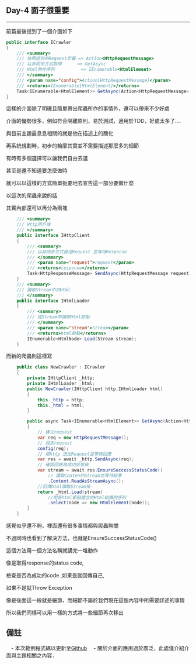 ## Day-4 面子很重要
---

前篇最後提到了一個介面如下
```csharp
public interface ICrawler
{
    /// <summary>
    /// 依照提供的Request定義 => Action<HttpRequestMessage>
    /// 以非同步方式取得 　　　=> GetAsync
    /// Html物件序列          => IEnumerable<HtmlElement>
    /// </summary>
    /// <param name="config">Action[HttpRequestMessage]</param>
    /// <returns>IEnumerable[HtmlElement]</returns>
    Task<IEnumerable<HtmlElement>> GetAsync(Action<HttpRequestMessage> config);
}
```
這樣的介面除了明確且簡單帶出爬蟲所作的事情外，還可以帶來不少好處

介面的優勢很多，例如符合隔離原則，易於測試，適用於TDD，好處太多了....

與目前主題最息息相關的就是他在描述上的簡化

再系統規劃時，初步的輪廓其實並不需要描述那麼多的細節

有時有多個選擇可以讓我們自由去選

甚至是還不知道要怎麼做時

就可以以這樣的方式簡單扼要地去宣告這一部分要做什麼

以這次的爬蟲來說的話

其實內部還可以再分為兩塊

```csharp
    /// <summary>
    /// Http用戶端
    /// </summary>
    public interface IHttpClient
    {
        /// <summary>
        /// 以非同步方式發送Request 並等待Response
        /// </summary>
        /// <param name="request">request</param>
        /// <returns>response</returns>
        Task<HttpResponseMessage> SendAsync(HttpRequestMessage request);
    }
    /// <summary>
    /// 讀取Stream中的Html
    /// </summary>
    public interface IHtmlLoader
    {
        /// <summary>
        /// 從Stream中讀取Html節點
        /// </summary>
        /// <param name="stream">Stream</param>
        /// <returns>html節點</returns>
        IEnumerable<HtmlNode> Load(Stream stream);
    }
```

而新的爬蟲則這樣寫
```csharp
    public class NewCrawler : ICrawler
    {
        private IHttpClient _http;
        private IHtmlLoader _html;
        public NewCrawler(IHttpClient http,IHtmlLoader html)
        {
            this._http = http;
            this._html = html;
        }

        public async Task<IEnumerable<HtmlElement>> GetAsync(Action<HttpRequestMessage> config)
        {
            // 建立request
            var req = new HttpRequestMessage();
            // 設定request
            config(req);
            // 用http 送出Request並等待回應
            var res = await _http.SendAsync(req);
            // 確認回應為成功狀態後
            var stream = await res.EnsureSuccessStatusCode()
                // 讀取Conten的Stream並等待結果
                .Content.ReadAsStreamAsync();
            //回傳html讀取Stream後
            return _html.Load(stream)
                //用各html節點建立的Html結構的序列
                .Select(node => new HtmlElement(node));
        }
    }
```

感覺似乎還不夠，裡面還有很多事情都與爬蟲無關

不過同時也看到了解決方法，也就是EnsureSuccessStatusCode()

這個方法用一個方法名稱就講完一堆動作

像是取得response的status code, 

檢查是否為成功的code ,如果是就回傳自己, 

如果不是就Throw Exception

像是後面這一段就是細節，而細節不屬於我們現在這個內容中所需要詳述的事情

所以我們同樣可以用一樣的方式將一些細節再次移出

備註
---

　- 本次範例程式碼以更新至[Github](https://github.com/dcvsling/30day-clean-code/tree/Day4)
　- 關於介面的應用過於廣泛，此處僅介紹介面與主題相關之內容．